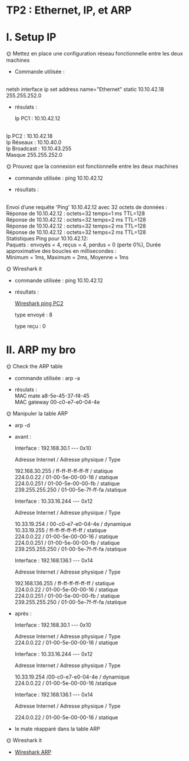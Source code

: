 # TP2 : Ethernet, IP, et ARP

# I. Setup IP
🌞 Mettez en place une configuration réseau fonctionnelle entre les deux machines
- Commande utilisée : 
<br>
    netsh interface ip set address name="Ethernet" static 10.10.42.18 255.255.252.0

- résulats :

    Ip PC1 : 10.10.42.12
<br>
Ip PC2 : 10.10.42.18
<br>
Ip Réseaux : 10.10.40.0
<br>
Ip Broadcast : 10.10.43.255 
<br>
Masque 255.255.252.0

🌞 Prouvez que la connexion est fonctionnelle entre les deux machines

- commande utilisée :
ping 10.10.42.12

- résultats : 
<br>
Envoi d’une requête 'Ping'  10.10.42.12 avec 32 octets de données :<br>
Réponse de 10.10.42.12 : octets=32 temps=1 ms TTL=128<br>
Réponse de 10.10.42.12 : octets=32 temps=2 ms TTL=128<br>
Réponse de 10.10.42.12 : octets=32 temps=2 ms TTL=128<br>
Réponse de 10.10.42.12 : octets=32 temps=2 ms TTL=128<br>
Statistiques Ping pour 10.10.42.12:<br>
    Paquets : envoyés = 4, reçus = 4, perdus = 0 (perte 0%),
Durée approximative des boucles en millisecondes :<br>
    Minimum = 1ms, Maximum = 2ms, Moyenne = 1ms
    

🌞 Wireshark it <br>
- commande utilisée :
    ping 10.10.42.12

- résultats :

    [Wireshark ping PC2](./ICMP.pcapng)

    type envoyé : 8

    type reçu : 0 

# II. ARP my bro

🌞 Check the ARP table
- commande utilisée : arp -a 

- résulats  : <br>
MAC mate a8-5e-45-37-f4-45 <br> 
MAC gateway 00-c0-e7-e0-04-4e

🌞 Manipuler la table ARP
- arp -d

- avant :


    Interface : 192.168.30.1 --- 0x10

  Adresse Internet      /   Adresse physique /   Type

  192.168.30.255     /   ff-ff-ff-ff-ff-ff   /  statique <br>
  224.0.0.22         /   01-00-5e-00-00-16   /  statique <br>
  224.0.0.251         /  01-00-5e-00-00-fb    / statique<br>
  239.255.255.250      / 01-00-5e-7f-ff-fa     /statique<br>

    Interface : 10.33.16.244 --- 0x12

    Adresse Internet  /    Adresse physique /     Type

    10.33.19.254       /   00-c0-e7-e0-04-4e /    dynamique<br>
  10.33.19.255        /  ff-ff-ff-ff-ff-ff  /   statique<br>
  224.0.0.22        /    01-00-5e-00-00-16   /  statique<br>
  224.0.0.251        /   01-00-5e-00-00-fb    / statique<br>
  239.255.255.250     /  01-00-5e-7f-ff-fa     /statique<br>

    Interface : 192.168.136.1 --- 0x14

  Adresse Internet  /    Adresse physique  /    Type 

  192.168.136.255    /   ff-ff-ff-ff-ff-ff  /   statique<br>
  224.0.0.22       /     01-00-5e-00-00-16   /  statique<br>
  224.0.0.251       /    01-00-5e-00-00-fb    / statique<br>
  239.255.255.250    /   01-00-5e-7f-ff-fa     /statique<br>

- après :

    Interface : 192.168.30.1 --- 0x10
    
  Adresse Internet   /   Adresse physique  /    Type<br>
  224.0.0.22          /  01-00-5e-00-00-16  /   statique

    Interface : 10.33.16.244 --- 0x12

  Adresse Internet     / Adresse physique    /  Type

  10.33.19.254          /00-c0-e7-e0-04-4e    / dynamique<br>
  224.0.0.22         /   01-00-5e-00-00-16     /statique<br>

    Interface : 192.168.136.1 --- 0x14

  Adresse Internet    /  Adresse physique    /  Type

  224.0.0.22           / 01-00-5e-00-00-16    / statique

- le mate réapparé dans la table ARP

🌞 Wireshark it

- [Wireshark ARP](./ARP.pcapng)
